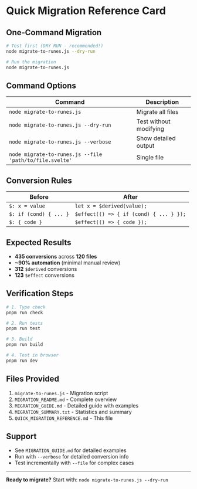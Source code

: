 # Quick Migration Reference Card

## One-Command Migration

```bash
# Test first (DRY RUN - recommended!)
node migrate-to-runes.js --dry-run

# Run the migration
node migrate-to-runes.js
```

## Command Options

| Command | Description |
|---------|-------------|
| `node migrate-to-runes.js` | Migrate all files |
| `node migrate-to-runes.js --dry-run` | Test without modifying |
| `node migrate-to-runes.js --verbose` | Show detailed output |
| `node migrate-to-runes.js --file 'path/to/file.svelte'` | Single file |

## Conversion Rules

| Before | After |
|--------|-------|
| `$: x = value` | `let x = $derived(value);` |
| `$: if (cond) { ... }` | `$effect(() => { if (cond) { ... } });` |
| `$: { code }` | `$effect(() => { code });` |

## Expected Results

- **435 conversions** across **120 files**
- **~90% automation** (minimal manual review)
- **312** `$derived` conversions
- **123** `$effect` conversions

## Verification Steps

```bash
# 1. Type check
pnpm run check

# 2. Run tests
pnpm run test

# 3. Build
pnpm run build

# 4. Test in browser
pnpm run dev
```

## Files Provided

1. `migrate-to-runes.js` - Migration script
2. `MIGRATION_README.md` - Complete overview
3. `MIGRATION_GUIDE.md` - Detailed guide with examples
4. `MIGRATION_SUMMARY.txt` - Statistics and summary
5. `QUICK_MIGRATION_REFERENCE.md` - This file

## Support

- See `MIGRATION_GUIDE.md` for detailed examples
- Run with `--verbose` for detailed conversion info
- Test incrementally with `--file` for complex cases

---

**Ready to migrate?** Start with: `node migrate-to-runes.js --dry-run`
